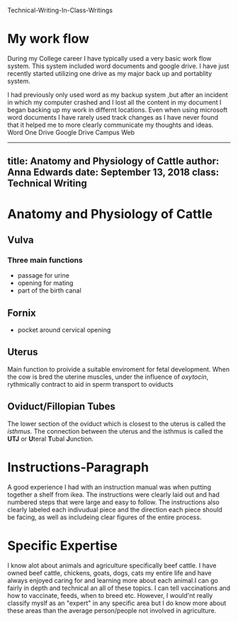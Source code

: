 Technical-Writing-In-Class-Writings

# My work flow

During my College career I have typically used a very basic work flow system. This system included word documents and google drive. I have just recently started utilizing one drive as my major back up and portablity system.

I had previously only used word as my backup system ,but after an incident in which my computer crashed and I lost all the content in my document I began backing up my work in differnt locations. Even when using microsoft word documents I have rarely used track changes as I have never found that it helped me to more clearly communicate my thoughts and ideas.
Word
One Drive
Google Drive
Campus Web

---
title: Anatomy and Physiology of Cattle
author: Anna Edwards
date: September 13, 2018
class: Technical Writing
---

# **Anatomy and Physiology of Cattle** 
## Vulva
  ### Three main functions
  * passage for urine
  * opening for mating
  * part of the birth canal

## Fornix
  * pocket around cervical opening

## Uterus
  Main function to proivide a suitable enviroment for fetal development. When the cow is bred the uterine muscles, under the influence of *oxytocin*, rythmically contract to aid in sperm transport to oviducts
  
## Oviduct/Fillopian Tubes
  The lower section of the oviduct which is closest to the uterus is called the *isthmus*. The connection between the uterus and the isthmus is called the **UTJ** or **U**teral **T**ubal **J**unction.



# Instructions-Paragraph

A good experience I had with an instruction manual was when putting together a shelf from ikea. The instructions were clearly laid out and had numbered steps that were large and easy to follow. The instructions also clearly labeled each indivudual piece and the direction each piece should be facing, as well as includeing clear figures of the entire process.

# Specific Expertise 
I know alot about animals and agriculture specifically beef cattle. I have owned beef cattle, chickens, goats, dogs, cats my entire life and have always enjoyed caring for and learning more about each animal.I can go fairly in depth and technical an all of these topics. I can tell vaccinations and how to vaccinate, feeds, when to breed etc.  However, I would'nt really classify myslf as an "expert" in any specific area but I do know more about these areas than the average person/people not involved in agriculture. 
